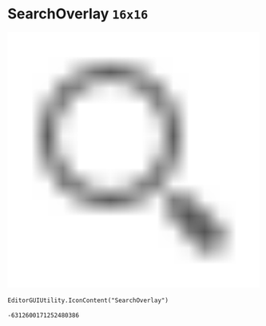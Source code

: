 # SearchOverlay `16x16`
<img src="/img/SearchOverlay.png" width=512 height=512>

``` CSharp
EditorGUIUtility.IconContent("SearchOverlay")
```
```
-6312600171252480386
```
